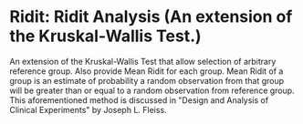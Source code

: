 # Ridit: Ridit Analysis (An extension of the Kruskal-Wallis Test.)
An extension of the Kruskal-Wallis Test that allow selection of arbitrary reference group. Also provide Mean Ridit for each group. Mean Ridit of a group is an estimate of probability a random observation from that group will be greater than or equal to a random observation from reference group.
This aforementioned method is discussed in "Design and Analysis of Clinical Experiments" by Joseph L. Fleiss.
